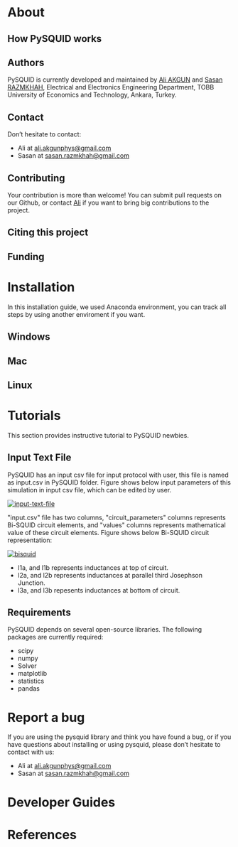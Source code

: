 # About 

## How PySQUID works

## Authors

PySQUID is currently developed and maintained by [Ali AKGUN](https://linkedin.com/in/ali-akgün-592185147) and [Sasan RAZMKHAH](https://linkedin.com/in/razmkhahsasan), Electrical and Electronics Engineering Department, TOBB University of Economics and Technology, Ankara, Turkey. 

## Contact

Don’t hesitate to contact:
- Ali at [ali.akgunphys@gmail.com](ali.akgunphys@gmail.com)
- Sasan at [sasan.razmkhah@gmail.com](sasan.razmkhah@gmail.com)

## Contributing
Your contribution is more than welcome! You can submit pull requests on our Github, or contact [Ali](https://linkedin.com/in/ali-akgün-592185147) if you want to bring big contributions to the project.

## Citing this project

## Funding

# Installation
In this installation guide, we used Anaconda environment, you can track all steps by using another enviroment if you want.

## Windows

## Mac

## Linux

# Tutorials
This section provides instructive tutorial to PySQUID newbies.
## Input Text File
 PySQUID has an input csv file for input protocol with user, this file is named as input.csv in PySQUID folder. Figure shows below input parameters of this simulation in input csv file, which can be edited by user.

<a href="https://imgbb.com/"><img src="https://i.ibb.co/zG07rrr/input-text-file.jpg" alt="input-text-file" border="0" /></a>

"input.csv" file has two columns, "circuit_parameters" columns represents Bi-SQUID circuit elements, and "values" columns represents mathematical value of these circuit elements. Figure shows below Bi-SQUID circuit representation:

<a href="https://imgbb.com/"><img src="https://i.ibb.co/tBkg38y/bisquid.png" alt="bisquid" border="0"></a>

- l1a, and l1b represents inductances at top of circuit.
- l2a, and l2b represents inductances at parallel third Josephson Junction.
- l3a, and l3b repesents inductances at bottom of circuit.

## Requirements

PySQUID depends on several open-source libraries. The following packages are currently required:

- scipy
- numpy
- Solver
- matplotlib
- statistics
- pandas

# Report a bug

If you are using the pysquid library and think you have found a bug, or if you have questions about installing or using pysquid, please don’t hesitate to contact with us:

- Ali at [ali.akgunphys@gmail.com](ali.akgunphys@gmail.com)
- Sasan at [sasan.razmkhah@gmail.com](sasan.razmkhah@gmail.com)

# Developer Guides

# References
